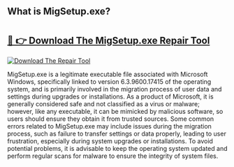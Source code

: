 ## What is MigSetup.exe? 

# <h2><a href="https://exedetect.com/download.php?MigSetup.exe">🔗 👉 Download The MigSetup.exe Repair Tool</a></h2>

[![Download The Repair Tool](https://exedetect.com/download-button.jpg)](https://exedetect.com/download.php?MigSetup.exe)

MigSetup.exe is a legitimate executable file associated with Microsoft Windows, specifically linked to version 6.3.9600.17415 of the operating system, and is primarily involved in the migration process of user data and settings during upgrades or installations. As a product of Microsoft, it is generally considered safe and not classified as a virus or malware; however, like any executable, it can be mimicked by malicious software, so users should ensure they obtain it from trusted sources. Some common errors related to MigSetup.exe may include issues during the migration process, such as failure to transfer settings or data properly, leading to user frustration, especially during system upgrades or installations. To avoid potential problems, it is advisable to keep the operating system updated and perform regular scans for malware to ensure the integrity of system files.